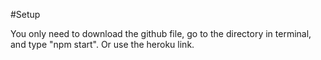 #Setup

You only need to download the github file, go to the directory in terminal, and type "npm start".
Or use the heroku link.